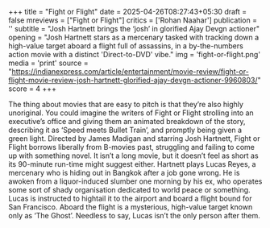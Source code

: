 +++
title = "Fight or Flight"
date = 2025-04-26T08:27:43+05:30
draft = false
mreviews = ["Fight or Flight"]
critics = ['Rohan Naahar']
publication = ''
subtitle = "Josh Hartnett brings the ‘josh’ in glorified Ajay Devgn actioner"
opening = "Josh Hartnett stars as a mercenary tasked with tracking down a high-value target aboard a flight full of assassins, in a by-the-numbers action movie with a distinct 'Direct-to-DVD' vibe."
img = 'fight-or-flight.png'
media = 'print'
source = "https://indianexpress.com/article/entertainment/movie-review/fight-or-flight-movie-review-josh-hartnett-glorified-ajay-devgn-actioner-9960803/"
score = 4
+++

The thing about movies that are easy to pitch is that they’re also highly unoriginal. You could imagine the writers of Fight or Flight strolling into an executive’s office and giving them an animated breakdown of the story, describing it as ‘Speed meets Bullet Train’, and promptly being given a green light. Directed by James Madigan and starring Josh Hartnett, Fight or Flight borrows liberally from B-movies past, struggling and failing to come up with something novel. It isn’t a long movie, but it doesn’t feel as short as its 90-minute run-time might suggest either. Hartnett plays Lucas Reyes, a mercenary who is hiding out in Bangkok after a job gone wrong. He is awoken from a liquor-induced slumber one morning by his ex, who operates some sort of shady organisation dedicated to world peace or something. Lucas is instructed to hightail it to the airport and board a flight bound for San Francisco. Aboard the flight is a mysterious, high-value target known only as ‘The Ghost’. Needless to say, Lucas isn’t the only person after them.
